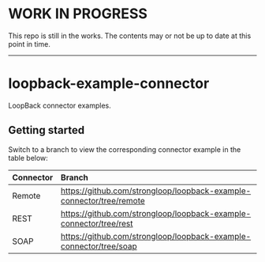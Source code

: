 # WORK IN PROGRESS

This repo is still in the works. The contents may or not be up to date at this
point in time.

---

# loopback-example-connector

LoopBack connector examples.

## Getting started

Switch to a branch to view the corresponding connector example in the table
below:

Connector|Branch
:--|:--
Remote|https://github.com/strongloop/loopback-example-connector/tree/remote
REST|https://github.com/strongloop/loopback-example-connector/tree/rest
SOAP|https://github.com/strongloop/loopback-example-connector/tree/soap
